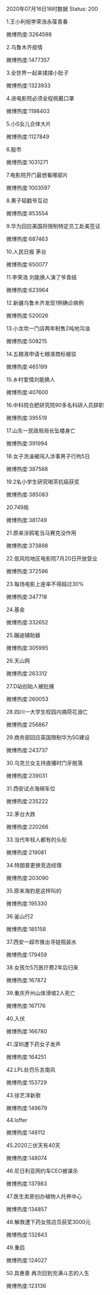 2020年07月16日16时数据
Status: 200

1.王小利祝李荣浩永葆青春

微博热度:3264598

2.乌鲁木齐疫情

微博热度:1477357

3.全世界一起来揉揉小肚子

微博热度:1323933

4.进电影院必须全程佩戴口罩

微博热度:1198403

5.小S女儿合体大片

微博热度:1127849

6.股市

微博热度:1031271

7.电影院开门最想看哪部片

微博热度:1003597

8.黄子韬戳爷互动

微博热度:853554

9.华为回应美国将限制特定员工赴美签证

微博热度:687463

10.人民日报 茅台

微博热度:650077

11.李荣浩 刘能换人演了爷青结

微博热度:623964

12.新疆乌鲁木齐发现1例确诊病例

微博热度:520026

13.小龙坎一门店两年制售2吨地沟油

微博热度:508215

14.五粮液申请七粮液商标被驳

微博热度:465199

15.乡村爱情刘能换人

微博热度:407600

16.中科院合肥研究院90多名科研人员辞职

微博热度:395519

17.山东一民政局局长坠楼身亡

微博热度:391994

18.女子洗澡被闯入涉事男子行拘5日

微博热度:387568

19.2名小学生研究喝茶抗癌获奖

微博热度:385083

20.749局

微博热度:381749

21.原来涂鸦笔当马赛克没作用

微博热度:373898

22.低风险地区电影院7月20日开放营业

微博热度:372596

23.每场电影上座率不得超过30%

微博热度:347718

24.基金

微博热度:332652

25.蹦迪辅助器

微博热度:305995

26.天山网

微博热度:263312

27.D站创始人被批捕

微博热度:260053

28.四川一大学生校园内摘荷花溺亡

微博热度:256867

29.商务部回应英国限制华为5G建设

微博热度:243737

30.乌克兰女主持直播时门牙脱落

微博热度:239031

31.西安试点海绵车位

微博热度:235222

32.茅台大跌

微博热度:220266

33.当代年轻人都有的头衔

微博热度:219081

34.特朗普更换竞选经理

微博热度:203090

35.原来海豹是这样叫的

微博热度:195330

36.釜山行2

微博热度:185158

37.西安一超市推出寻娃瓶装水

微博热度:179459

38.女孩欠5万医疗费2年后归来

微博热度:167872

39.重庆开州山体滑坡2人死亡

微博热度:167176

40.入伏

微博热度:166780

41.深圳遭下药女子发声

微博热度:164251

42.LPL处罚乐言南风

微博热度:153729

43.徐艺洋新歌

微博热度:149679

44.lofter

微博热度:148112

45.2020三伏天有40天

微博热度:148074

46.尼日利亚网约车CEO被谋杀

微博热度:137983

47.医生卖房创办植物人托养中心

微博热度:134857

48.解救遭下药女孩店员获奖3000元

微博热度:132843

49.重启

微博热度:124027

50.具惠善 再次回到充满斗志的人生

微博热度:123136

